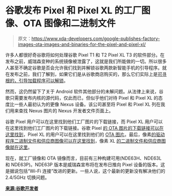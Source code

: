 # 谷歌发布 Pixel 和 Pixel XL 的工厂图像、OTA 图像和二进制文件

> 原文：<https://www.xda-developers.com/google-publishes-factory-images-ota-images-and-binaries-for-the-pixel-and-pixel-xl/>

许多人都很好奇谷歌将如何处理谷歌 Pixel T1 和 T2 Pixel XL T3 的软件部分。在发布之前，威瑞森变种的系统镜像被泄露了，这就是我们所能做的一切。所以很多人甚至不确定谷歌是否会允许我们找到并解锁谷歌两款新智能手机的引导程序。就在发布之前，我们了解到，如果它们是从谷歌商店购买的，那么它们实际上是[可寻根的，引导加载程序可以解锁](http://www.xda-developers.com/google-store-pixel-phones-can-be-rooted-and-come-with-an-unlockable-bootloader/)。

然而，这仍然留下了关于 Android 软件其他部分的未解问题。从法律上来说，谷歌只需要发布内核的源代码，仅此而已，但似乎他们对待 Pixel 和 Pixel XL 的态度比一些人最初认为的更像 Nexus 设备。该公司甚至将 Pixel 和 Pixel XL 列在我们用来查找 Nexus 图片的 Nexus 开发者文件页面上。

谷歌 Pixel 用户可以在这里找到他们工厂图片的下载链接，而 Pixel XL 用户可以在这里找到他们工厂图片的下载链接。谷歌 Pixel [的 OTA 图片的下载链接可以在这里找到](https://developers.google.com/android/nexus/ota#sailfish)，Pixel XL 的用户可以在这里找到他们的 [OTA 图片](https://developers.google.com/android/nexus/ota#marlin)。最后，像素[的驱动程序二进制文件和供应商图像可以在这里找到](https://developers.google.com/android/nexus/drivers#sailfish)，像素 XL [的二进制文件和供应商图像就在这里](https://developers.google.com/android/nexus/drivers#marlin)。

现在，就工厂镜像和 OTA 镜像而言，目前有三种构建可用(NDE63H、NDE63L 和 NDE63P)。NDE63P 版本是威瑞森宣布将在发布日推向 Pixel 设备的版本。这是据说包括“Wi-Fi 连接”改进的更新。一些人说，这个最新的更新没有解决他们的 2.4/5GHz 切换问题。

[**来源:谷歌开发者**](https://developers.google.com/android/nexus/images)